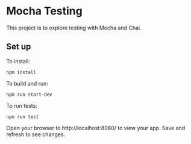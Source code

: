 # Mocha Testing

This project is to explore testing with Mocha and Chai.

## Set up

To install:

```
npm install
```

To build and run:

```
npm run start-dev
```

To run tests:

```
npm run test
```

Open your browser to http://localhost:8080/ to view your app. Save and refresh to see changes.
